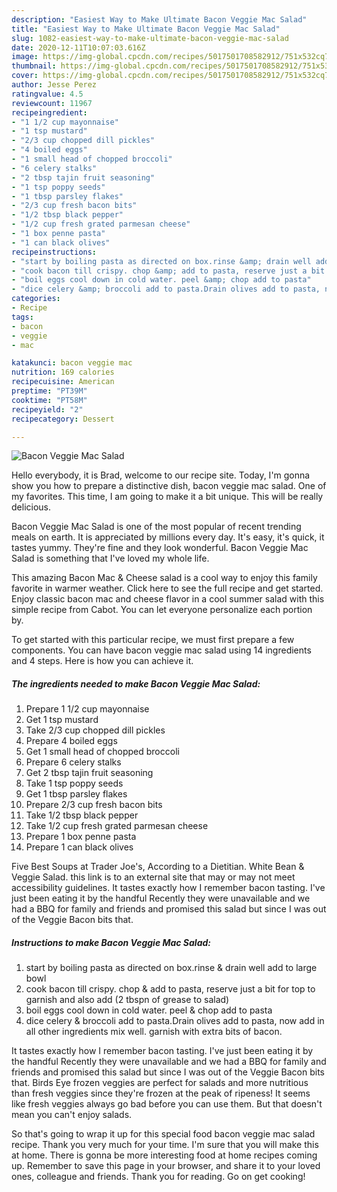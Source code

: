 ```yaml
---
description: "Easiest Way to Make Ultimate Bacon Veggie Mac Salad"
title: "Easiest Way to Make Ultimate Bacon Veggie Mac Salad"
slug: 1082-easiest-way-to-make-ultimate-bacon-veggie-mac-salad
date: 2020-12-11T10:07:03.616Z
image: https://img-global.cpcdn.com/recipes/5017501708582912/751x532cq70/bacon-veggie-mac-salad-recipe-main-photo.jpg
thumbnail: https://img-global.cpcdn.com/recipes/5017501708582912/751x532cq70/bacon-veggie-mac-salad-recipe-main-photo.jpg
cover: https://img-global.cpcdn.com/recipes/5017501708582912/751x532cq70/bacon-veggie-mac-salad-recipe-main-photo.jpg
author: Jesse Perez
ratingvalue: 4.5
reviewcount: 11967
recipeingredient:
- "1 1/2 cup mayonnaise"
- "1 tsp mustard"
- "2/3 cup chopped dill pickles"
- "4 boiled eggs"
- "1 small head of chopped broccoli"
- "6 celery stalks"
- "2 tbsp tajin fruit seasoning"
- "1 tsp poppy seeds"
- "1 tbsp parsley flakes"
- "2/3 cup fresh bacon bits"
- "1/2 tbsp black pepper"
- "1/2 cup fresh grated parmesan cheese"
- "1 box penne pasta"
- "1 can black olives"
recipeinstructions:
- "start by boiling pasta as directed on box.rinse &amp; drain well add to large bowl"
- "cook bacon till crispy. chop &amp; add to pasta, reserve just a bit for top to garnish and also add (2 tbspn of grease to salad)"
- "boil eggs cool down in cold water. peel &amp; chop add to pasta"
- "dice celery &amp; broccoli add to pasta.Drain olives add to pasta, now add in all other ingredients mix well. garnish with extra bits of bacon."
categories:
- Recipe
tags:
- bacon
- veggie
- mac

katakunci: bacon veggie mac 
nutrition: 169 calories
recipecuisine: American
preptime: "PT39M"
cooktime: "PT58M"
recipeyield: "2"
recipecategory: Dessert

---
```



![Bacon Veggie Mac Salad](https://img-global.cpcdn.com/recipes/5017501708582912/751x532cq70/bacon-veggie-mac-salad-recipe-main-photo.jpg)

Hello everybody, it is Brad, welcome to our recipe site. Today, I'm gonna show you how to prepare a distinctive dish, bacon veggie mac salad. One of my favorites. This time, I am going to make it a bit unique. This will be really delicious.

Bacon Veggie Mac Salad is one of the most popular of recent trending meals on earth. It is appreciated by millions every day. It's easy, it's quick, it tastes yummy. They're fine and they look wonderful. Bacon Veggie Mac Salad is something that I've loved my whole life.

This amazing Bacon Mac &amp; Cheese salad is a cool way to enjoy this family favorite in warmer weather. Click here to see the full recipe and get started. Enjoy classic bacon mac and cheese flavor in a cool summer salad with this simple recipe from Cabot. You can let everyone personalize each portion by.


To get started with this particular recipe, we must first prepare a few components. You can have bacon veggie mac salad using 14 ingredients and 4 steps. Here is how you can achieve it.

<!--inarticleads1-->

##### The ingredients needed to make Bacon Veggie Mac Salad:

1. Prepare 1 1/2 cup mayonnaise
1. Get 1 tsp mustard
1. Take 2/3 cup chopped dill pickles
1. Prepare 4 boiled eggs
1. Get 1 small head of chopped broccoli
1. Prepare 6 celery stalks
1. Get 2 tbsp tajin fruit seasoning
1. Take 1 tsp poppy seeds
1. Get 1 tbsp parsley flakes
1. Prepare 2/3 cup fresh bacon bits
1. Take 1/2 tbsp black pepper
1. Take 1/2 cup fresh grated parmesan cheese
1. Prepare 1 box penne pasta
1. Prepare 1 can black olives


Five Best Soups at Trader Joe&#39;s, According to a Dietitian. White Bean &amp; Veggie Salad. this link is to an external site that may or may not meet accessibility guidelines. It tastes exactly how I remember bacon tasting. I&#39;ve just been eating it by the handful Recently they were unavailable and we had a BBQ for family and friends and promised this salad but since I was out of the Veggie Bacon bits that. 

<!--inarticleads2-->

##### Instructions to make Bacon Veggie Mac Salad:

1. start by boiling pasta as directed on box.rinse &amp; drain well add to large bowl
1. cook bacon till crispy. chop &amp; add to pasta, reserve just a bit for top to garnish and also add (2 tbspn of grease to salad)
1. boil eggs cool down in cold water. peel &amp; chop add to pasta
1. dice celery &amp; broccoli add to pasta.Drain olives add to pasta, now add in all other ingredients mix well. garnish with extra bits of bacon.


It tastes exactly how I remember bacon tasting. I&#39;ve just been eating it by the handful Recently they were unavailable and we had a BBQ for family and friends and promised this salad but since I was out of the Veggie Bacon bits that. Birds Eye frozen veggies are perfect for salads and more nutritious than fresh veggies since they&#39;re frozen at the peak of ripeness! It seems like fresh veggies always go bad before you can use them. But that doesn&#39;t mean you can&#39;t enjoy salads. 

So that's going to wrap it up for this special food bacon veggie mac salad recipe. Thank you very much for your time. I'm sure that you will make this at home. There is gonna be more interesting food at home recipes coming up. Remember to save this page in your browser, and share it to your loved ones, colleague and friends. Thank you for reading. Go on get cooking!
